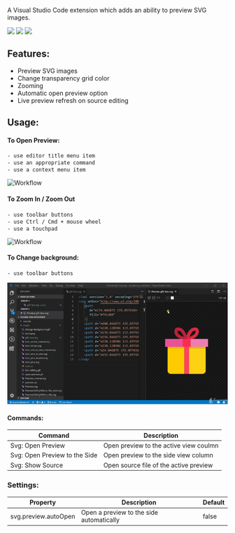 A Visual Studio Code extension which adds an ability to preview SVG images.

[![](https://vsmarketplacebadge.apphb.com/version/vitaliymaz.vscode-svg-previewer.svg)](https://marketplace.visualstudio.com/items?itemName=vitaliymaz.vscode-svg-previewer)
[![](https://vsmarketplacebadge.apphb.com/installs/vitaliymaz.vscode-svg-previewer.svg)](https://marketplace.visualstudio.com/items?itemName=vitaliymaz.vscode-svg-previewer)
[![](https://vsmarketplacebadge.apphb.com/rating/vitaliymaz.vscode-svg-previewer.svg)](https://marketplace.visualstudio.com/items?itemName=vitaliymaz.vscode-svg-previewer)

## Features:
 - Preview SVG images
 - Change transparency grid color
 - Zooming
 - Automatic open preview option
 - Live preview refresh on source editing


## Usage: 

#### To Open Preview:
    - use editor title menu item
    - use an appropriate command
    - use a context menu item
![Workflow](media/open-preview.gif)

#### To Zoom In / Zoom Out
    - use toolbar buttons
    - use Ctrl / Cmd + mouse wheel
    - use a touchpad
![Workflow](media/zoom.gif)

#### To Change background:
    - use toolbar buttons
![Workflow](media/change-background.gif)


#### Commands:

| Command                        | Description                          |
|--------------------------------|--------------------------------------|
| Svg: Open Preview              | Open preview to the active view coulmn |
| Svg: Open Preview to the Side  | Open preview to the side view column |
| Svg: Show Source               | Open source file of the active preview |


### Settings:

| Property             | Description                              | Default |
|----------------------|------------------------------------------|---------|
| svg.preview.autoOpen | Open a preview to the side automatically | false   |